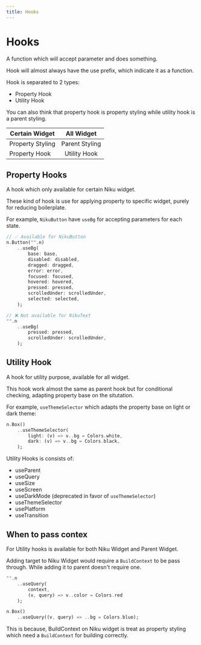 ```yaml
---
title: Hooks
---
```

# Hooks
A function which will accept parameter and does something.

Hook will almost always have the use prefix, which indicate it as a function.

Hook is separated to 2 types:
- Property Hook
- Utility Hook

You can also think that property hook is property styling while utility hook is a parent styling.

| Certain Widget   | All Widget     |
| ---------------- |:--------------:|
| Property Styling | Parent Styling |
| Property Hook    | Utility Hook   |

## Property Hooks
A hook which only available for certain Niku widget.

These kind of hook is use for applying property to specific widget, purely for reducing boilerplate.

For example, `NikuButton` have `useBg` for accepting parameters for each state.
```dart
// ✅ Available for NikuButton
n.Button("".n)
    ..useBg(
        base: base,
        disabled: disabled,
        dragged: dragged,
        error: error,
        focused: focused,
        hovered: hovered,
        pressed: pressed,
        scrolledUnder: scrolledUnder,
        selected: selected,
    );

// ❌ Not available for NikuText
"".n
    ..useBg(
        pressed: pressed,
        scrolledUnder: scrolledUnder,
    );
```

## Utility Hook
A hook for utility purpose, available for all widget.

This hook work almost the same as parent hook but for conditional checking, adapting property base on the situtation.

For example, `useThemeSelector` which adapts the property base on light or dark theme:
```dart
n.Box()
    ..useThemeSelector(
        light: (v) => v..bg = Colors.white,
        dark: (v) => v..bg = Colors.black,
    );
```

Utility Hooks is consists of:
- useParent
- useQuery
- useSize
- useScreen
- useDarkMode (deprecated in favor of `useThemeSelector`)
- useThemeSelector
- usePlatform
- useTransition

## When to pass contex
For Utility hooks is available for both Niku Widget and Parent Widget.

Adding target to Niku Widget would require a `BuildContext` to be pass through.
While adding it to parent doesn't require one.

```dart
"".n
    ..useQuery(
        context,
        (v, query) => v..color = Colors.red
    );

n.Box()
    ..useQuery((v, query) => ..bg = Colors.blue);
```

This is because, BuildContext on Niku widget is treat as property styling which need a `BuildContext` for building correctly.

